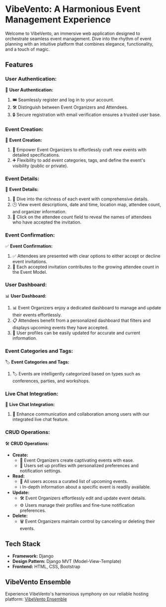 # VibeVento: A Harmonious Event Management Experience

Welcome to VibeVento, an immersive web application designed to orchestrate seamless event management. Dive into the rhythm of event planning with an intuitive platform that combines elegance, functionality, and a touch of magic.

## Features

### User Authentication:
🔐 **User Authentication:**
1. 🎟️ Seamlessly register and log in to your account.
2. 🛠 Distinguish between Event Organizers and Attendees.
3. 🔒 Secure registration with email verification ensures a trusted user base.

### Event Creation:
📅 **Event Creation:**
1. 📅 Empower Event Organizers to effortlessly craft new events with detailed specifications.
2. ➕ Flexibility to add event categories, tags, and define the event's visibility (public or private).

### Event Details:
📝 **Event Details:**
1. 📝 Dive into the richness of each event with comprehensive details.
2. 🕒 View event descriptions, date and time, location map, attendee count, and organizer information.
3. 👥 Click on the attendee count field to reveal the names of attendees who have accepted the invitation.

### Event Confirmation:
✅ **Event Confirmation:**
1. ✅ Attendees are presented with clear options to either accept or decline event invitations.
2. 🔢 Each accepted invitation contributes to the growing attendee count in the Event Model.

### User Dashboard:
📊 **User Dashboard:**
1. 📊 Event Organizers enjoy a dedicated dashboard to manage and update their events effortlessly.
2. 📋 Attendees benefit from a personalized dashboard that filters and displays upcoming events they have accepted.
3. 🔄 User profiles can be easily updated for accurate and current information.

### Event Categories and Tags:
🏷️ **Event Categories and Tags:**
1. 🏷️ Events are intelligently categorized based on types such as conferences, parties, and workshops.

### Live Chat Integration:
💬 **Live Chat Integration:**
1. 💬 Enhance communication and collaboration among users with our integrated live chat feature.

### CRUD Operations:
🛠️ **CRUD Operations:**
- **Create:**
  - 🎨 Event Organizers create captivating events with ease.
  - 🤵 Users set up profiles with personalized preferences and notification settings.
- **Read:**
  - 📖 All users access a curated list of upcoming events.
  - ℹ️ In-depth information about a specific event is readily available.
- **Update:**
  - 🛠️ Event Organizers effortlessly edit and update event details.
  - ⚙️ Users manage their profiles and fine-tune notification preferences.
- **Delete:**
  - 🗑️ Event Organizers maintain control by canceling or deleting their events.

## Tech Stack

- **Framework:** Django
- **Design Pattern:** Django MVT (Model-View-Template)
- **Frontend:** HTML, CSS, Bootstrap

## VibeVento Ensemble

Experience VibeVento's harmonious symphony on our reliable hosting platform: [VibeVento Ensemble](https://vibevento.onrender.com)
